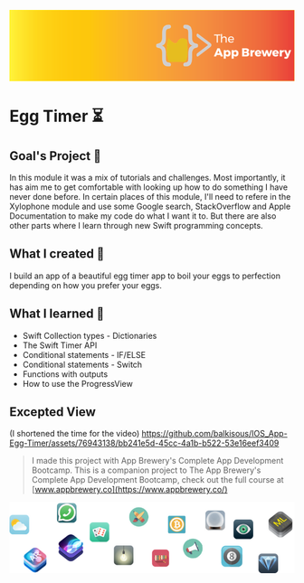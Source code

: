 ![App Brewery Banner](Documentation/AppBreweryBanner.png)

# Egg Timer ⏳

## Goal's Project 🎯

In this module it was a mix of tutorials and challenges. Most importantly, it has aim me to get comfortable with looking up how to do something I have never done before. In certain places of this module, I'll need to refere in the Xylophone module and use some Google search, StackOverflow and Apple Documentation to make my code do what I want it to. But there are also other parts where I learn through new Swift programming concepts. 

## What I created 🧱

I build an app of a beautiful egg timer app to boil your eggs to perfection depending on how you prefer your eggs. 

## What I learned 📖

* Swift Collection types - Dictionaries
* The Swift Timer API
* Conditional statements - IF/ELSE
* Conditional statements - Switch
* Functions with outputs
* How to use the ProgressView

## Excepted View
(I shortened the time for the video)
https://github.com/balkisous/IOS_App-Egg-Timer/assets/76943138/bb241e5d-45cc-4a1b-b522-53e16eef3409


>I made this project with App Brewery's Complete App Development Bootcamp.
>This is a companion project to The App Brewery's Complete App Development Bootcamp, check out the full course at [www.appbrewery.co](https://www.appbrewery.co/)

![End Banner](Documentation/readme-end-banner.png)
